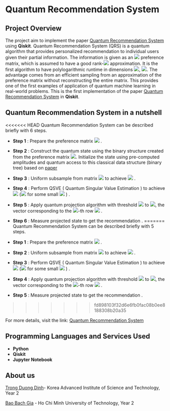 # Quantum Recommendation System 
## Project Overview

The project aim to implement the paper [Quantum Recommendation System](https://arxiv.org/pdf/1603.08675.pdf) using **Qiskit**. 
Quantum Recommendation System (QRS) is a quantum algorithm that provides personalized recommendation to individual users given their partial information. The information is given as an <img src="https://render.githubusercontent.com/render/math?math=m \times n"> preference matrix, which is assumed to have a good rank-<img src="https://render.githubusercontent.com/render/math?math=k"> approximation. It is the first algorithm to have polylogarithmic runtime in dimensions <img src="https://render.githubusercontent.com/render/math?math=mn">, <img src="https://render.githubusercontent.com/render/math?math=O(\text{poly}(k)\text{polylog}(mn))">. The advantage comes from an efficient sampling from an approximation of the preference matrix without reconstructing the entire matrix. This provides one of the first examples of application of quantum machine learning in real-world problems.
This is the first implementation of the paper [Quantum Recommendation System](https://arxiv.org/pdf/1603.08675.pdf) in **Qiskit**.

## Quantum Recommendation System in a nutshell

<<<<<<< HEAD
Quantum Recommendation System can be described briefly with 6 steps.

* **Step 1** : Prepare the preference matrix <img src="https://render.githubusercontent.com/render/math?math=T"> .
* **Step 2** : Construct the quantum state using the binary structure created from the preference matrix <img src="https://render.githubusercontent.com/render/math?math=T">. Initialize the state using pre-computed amplitudes and quantum access to
this classical data structure (binary tree) based on [paper](https://arxiv.org/pdf/quant-ph/0208112.pdf)
* **Step 3** : Uniform subsample from matrix <img src="https://render.githubusercontent.com/render/math?math=T"> to achieve <img src="https://render.githubusercontent.com/render/math?math=\hat{T}"> .
* **Step 4** : Perform QSVE ( Quantum Singular Value Estimation ) to achieve <img src="https://render.githubusercontent.com/render/math?math=\hat{T}_k"> (<img src="https://render.githubusercontent.com/render/math?math=\left \| T-T_k \right \| < \varepsilon \left \| T \right \|_F">
 for some small <img src="https://render.githubusercontent.com/render/math?math=\varepsilon > 0"> ) .
* **Step 5** : Apply quantum projection algorithm with threshold <img src="https://render.githubusercontent.com/render/math?math=\sigma = \sqrt{\frac{\varepsilon^2 p}{2k}}\left \| \hat{T} \right \|_F">
 to <img src="https://render.githubusercontent.com/render/math?math=T">, the vector corresponding to the <img src="https://render.githubusercontent.com/render/math?math=i">-th row <img src="https://render.githubusercontent.com/render/math?math=\hat{T}_i"> .
* **Step 6** : Measure projected state to get the recommendation .
=======
Quantum Recommendation System can be described briefly with 5 steps.

* **Step 1** : Prepare the preference matrix <img src="https://render.githubusercontent.com/render/math?math=T"> .
* **Step 2** : Uniform subsample from matrix <img src="https://render.githubusercontent.com/render/math?math=T"> to achieve <img src="https://render.githubusercontent.com/render/math?math=\hat{T}"> .
* **Step 3** : Perform QSVE ( Quantum Singular Value Estimation ) to achieve <img src="https://render.githubusercontent.com/render/math?math=\hat{T}_k"> (<img src="https://render.githubusercontent.com/render/math?math=\left \| T-T_k \right \| < \varepsilon \left \| T \right \|_F">
 for some small <img src="https://render.githubusercontent.com/render/math?math=\varepsilon > 0"> ) .
* **Step 4** : Apply quantum projection algorithm with threshold <img src="https://render.githubusercontent.com/render/math?math=\sigma = \sqrt{\frac{\varepsilon^2 p}{2k}}\left \| \hat{T} \right \|_F">
 to <img src="https://render.githubusercontent.com/render/math?math=T">, the vector corresponding to the <img src="https://render.githubusercontent.com/render/math?math=i">-th row <img src="https://render.githubusercontent.com/render/math?math=\hat{T}_i"> .
* **Step 5** : Measure projected state to get the recommendation .
>>>>>>> fd898103f32d6e6fb0fac08b0ee8188308b20a35

For more details, visit the link: [Quantum Recommendation System](https://arxiv.org/pdf/1603.08675.pdf)

## Programming Languages and Services Used

* **Python**
* **Qiskit**
* **Jupyter Notebook**

## About us
[Trong Duong Dinh](https://github.com/MyEntangled)- Korea Advanced Institute of Science and Technology, Year 2

[Bao Bach Gia](https://github.com/bachbao) - Ho Chi Minh University of Technology, Year 2 
